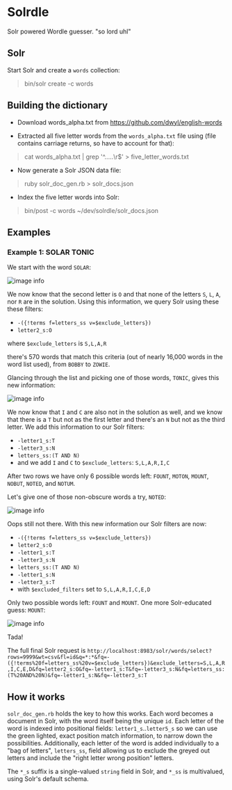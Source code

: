 # Solrdle

Solr powered Wordle guesser.  "so lord uhl"

## Solr

Start Solr and create a `words` collection:

> bin/solr create -c words

## Building the dictionary

  * Download words_alpha.txt from https://github.com/dwyl/english-words

  * Extracted all five letter words from the `words_alpha.txt` file using (file contains carriage returns, so have to account for that):

> cat words_alpha.txt | grep '^.....\r$' > five_letter_words.txt

  * Now generate a Solr JSON data file:

> ruby solr_doc_gen.rb > solr_docs.json

  * Index the five letter words into Solr:

> bin/post -c words ~/dev/solrdle/solr_docs.json 

## Examples

### Example 1: SOLAR TONIC

We start with the word `SOLAR`:

![image info](./screenshots/example1_row1.png)

We now know that the second letter is `O` and that none of the letters `S`, `L`, `A`, nor `R` are in the solution.  Using this information, we query Solr using these these filters:

* `-({!terms f=letters_ss v=$exclude_letters})`
* `letter2_s:O`

where `$exclude_letters` is `S,L,A,R`

there's 570 words that match this criteria (out of nearly 16,000 words in the word list used), from `BOBBY` to `ZOWIE`.

Glancing through the list and picking one of those words, `TONIC`, gives this new information:

![image info](./screenshots/example1_row2.png)

We now know that `I` and `C` are also not in the solution as well, and we know that there is a `T` but not as the first letter and there's an `N` but not as the third letter.  We add this information to our Solr filters:

* `-letter1_s:T`
* `-letter3_s:N`
* `letters_ss:(T AND N)`
* and we add `I` and `C` to `$exclude_letters`: `S,L,A,R,I,C`

After two rows we have only 6 possible words left: `FOUNT`, `MOTON`, `MOUNT`, `NOBUT`, `NOTED`, and `NOTUM`.  

Let's give one of those non-obscure words a try, `NOTED`:

![image info](./screenshots/example1_row3.png)

Oops still not there.  With this new information our Solr filters are now:

* `-({!terms f=letters_ss v=$exclude_letters})`
* `letter2_s:O`
* `-letter1_s:T`
* `-letter3_s:N`
* `letters_ss:(T AND N)`
* `-letter1_s:N`
* `-letter3_s:T`
* with `$excluded_filters` set to `S,L,A,R,I,C,E,D`

Only two possible words left: `FOUNT` and `MOUNT`.  One more Solr-educated guess: `MOUNT`:

![image info](./screenshots/example1_row4.png)

Tada!

The full final Solr request is `http://localhost:8983/solr/words/select?rows=9999&wt=csv&fl=id&q=*:*&fq=-({!terms%20f=letters_ss%20v=$exclude_letters})&exclude_letters=S,L,A,R,I,C,E,D&fq=letter2_s:O&fq=-letter1_s:T&fq=-letter3_s:N&fq=letters_ss:(T%20AND%20N)&fq=-letter1_s:N&fq=-letter3_s:T` 

## How it works

`solr_doc_gen.rb` holds the key to how this works.  Each word becomes a document in Solr, with the word itself being the unique `id`.  Each letter of the word is indexed into positional fields: `letter1_s`..`letter5_s` so we can use the green lighted, exact position match information, to narrow down the possibilities.  Additionally, each letter of the word is added individually to a "bag of letters", `letters_ss`, field allowing us to exclude the greyed out letters and include the "right letter wrong position" letters.

The `*_s` suffix is a single-valued `string` field in Solr, and `*_ss` is multivalued, using Solr's default schema.





